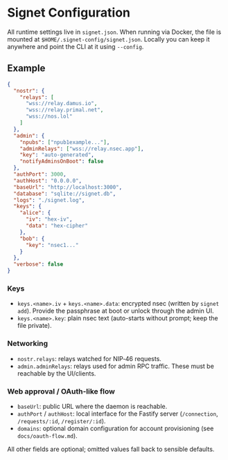 # Signet Configuration

All runtime settings live in `signet.json`. When running via Docker, the file is mounted at `$HOME/.signet-config/signet.json`. Locally you can keep it anywhere and point the CLI at it using `--config`.

## Example

```json
{
  "nostr": {
    "relays": [
      "wss://relay.damus.io",
      "wss://relay.primal.net",
      "wss://nos.lol"
    ]
  },
  "admin": {
    "npubs": ["npub1example..."],
    "adminRelays": ["wss://relay.nsec.app"],
    "key": "auto-generated",
    "notifyAdminsOnBoot": false
  },
  "authPort": 3000,
  "authHost": "0.0.0.0",
  "baseUrl": "http://localhost:3000",
  "database": "sqlite://signet.db",
  "logs": "./signet.log",
  "keys": {
    "alice": {
      "iv": "hex-iv",
      "data": "hex-cipher"
    },
    "bob": {
      "key": "nsec1..."
    }
  },
  "verbose": false
}
```

### Keys

- `keys.<name>.iv` + `keys.<name>.data`: encrypted nsec (written by `signet add`). Provide the passphrase at boot or unlock through the admin UI.
- `keys.<name>.key`: plain nsec text (auto-starts without prompt; keep the file private).

### Networking

- `nostr.relays`: relays watched for NIP‑46 requests.
- `admin.adminRelays`: relays used for admin RPC traffic. These must be reachable by the UI/clients.

### Web approval / OAuth-like flow

- `baseUrl`: public URL where the daemon is reachable.
- `authPort` / `authHost`: local interface for the Fastify server (`/connection`, `/requests/:id`, `/register/:id`).
- `domains`: optional domain configuration for account provisioning (see `docs/oauth-flow.md`).

All other fields are optional; omitted values fall back to sensible defaults.
